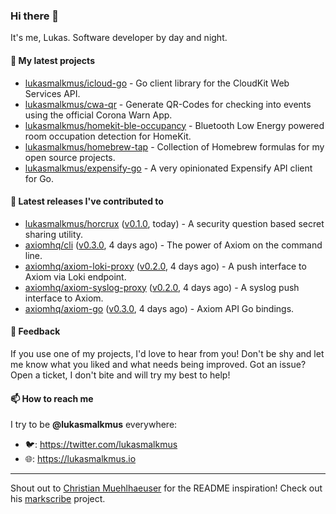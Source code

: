 ### Hi there 👋

It's me, Lukas. Software developer by day and night.

#### 🌱 My latest projects

- [lukasmalkmus/icloud-go](https://github.com/lukasmalkmus/icloud-go) - Go client library for the CloudKit Web Services API.
- [lukasmalkmus/cwa-qr](https://github.com/lukasmalkmus/cwa-qr) - Generate QR-Codes for checking into events using the official Corona Warn App.
- [lukasmalkmus/homekit-ble-occupancy](https://github.com/lukasmalkmus/homekit-ble-occupancy) - Bluetooth Low Energy powered room occupation detection for HomeKit.
- [lukasmalkmus/homebrew-tap](https://github.com/lukasmalkmus/homebrew-tap) - Collection of Homebrew formulas for my open source projects.
- [lukasmalkmus/expensify-go](https://github.com/lukasmalkmus/expensify-go) - A very opinionated Expensify API client for Go.

#### 🔭 Latest releases I've contributed to

- [lukasmalkmus/horcrux](https://github.com/lukasmalkmus/horcrux) ([v0.1.0](https://github.com/lukasmalkmus/horcrux/releases/tag/v0.1.0), today) - A security question based secret sharing utility.
- [axiomhq/cli](https://github.com/axiomhq/cli) ([v0.3.0](https://github.com/axiomhq/cli/releases/tag/v0.3.0), 4 days ago) - The power of Axiom on the command line.
- [axiomhq/axiom-loki-proxy](https://github.com/axiomhq/axiom-loki-proxy) ([v0.2.0](https://github.com/axiomhq/axiom-loki-proxy/releases/tag/v0.2.0), 4 days ago) - A push interface to Axiom via Loki endpoint.
- [axiomhq/axiom-syslog-proxy](https://github.com/axiomhq/axiom-syslog-proxy) ([v0.2.0](https://github.com/axiomhq/axiom-syslog-proxy/releases/tag/v0.2.0), 4 days ago) - A syslog push interface to Axiom.
- [axiomhq/axiom-go](https://github.com/axiomhq/axiom-go) ([v0.3.0](https://github.com/axiomhq/axiom-go/releases/tag/v0.3.0), 4 days ago) - Axiom API Go bindings.

#### 💬 Feedback

If you use one of my projects, I'd love to hear from you! Don't be shy and let
me know what you liked and what needs being improved. Got an issue? Open a
ticket, I don't bite and will try my best to help!

#### 📫 How to reach me

I try to be **@lukasmalkmus** everywhere:

- 🐦: https://twitter.com/lukasmalkmus
- 🌐: https://lukasmalkmus.io

---

Shout out to [Christian Muehlhaeuser](https://github.com/muesli) for the README
inspiration! Check out his [markscribe](https://github.com/muesli/markscribe)
project.
